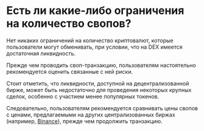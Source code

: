 # Есть ли какие-либо ограничения на количество свопов?

Нет никаких ограничений на количество криптовалют, которые пользователи могут обменивать, при условии, что на DEX имеется достаточная ликвидность.

Прежде чем проводить своп-транзакцию, пользователям настоятельно рекомендуется оценить связанные с ней риски.

Стоит отметить, что ликвидности, доступной на децентрализованной бирже, может быть недостаточно для проведения некоторых крупных сделок, особенно с участием менее популярных токенов.

Следовательно, пользователям рекомендуется сравнивать цены свопов с ценами, предлагаемыми на других централизованных биржах (например, [Binance](https://binance.com)), прежде чем продолжить транзакцию.